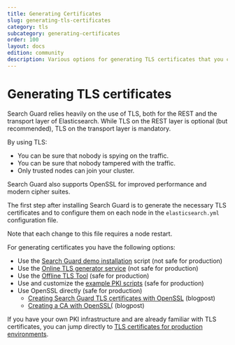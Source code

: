 ```yaml
---
title: Generating Certificates
slug: generating-tls-certificates
category: tls
subcategory: generating-certificates
order: 100
layout: docs
edition: community
description: Various options for generating TLS certificates that you can use with Search Guard.
---
```

<!---
Copryight 2017 floragunn GmbH
-->

# Generating TLS certificates

Search Guard relies heavily on the use of TLS, both for the REST and the transport layer of Elasticsearch. While TLS on the REST layer is optional (but recommended), TLS on the transport layer is mandatory.

By using TLS:

* You can be sure that nobody is spying on the traffic.
* You can be sure that nobody tampered with the traffic.
* Only trusted nodes can join your cluster.

Search Guard also supports OpenSSL for improved performance and modern cipher suites.

The first step after installing Search Guard is to generate the necessary TLS certificates and to configure them on each node in the `elasticsearch.yml` configuration file.

Note that each change to this file requires a node restart.

For generating certificates you have the following options:

* Use the [Search Guard demo installation](tls_generate_installation_script.md) script (not safe for production)
* Use the [Online TLS generator service](tls_generate_online.md) (not safe for production)
* Use the [Offline TLS Tool](tls_generate_tlstool.md) (safe for production)
* Use and customize the [example PKI scripts](tls_generate_example_scripts.md) (safe for production)
* Use OpenSSL directly (safe for production)
  * [Creating Search Guard TLS certificates with OpenSSL](https://search-guard.com/elasticsearch-tls-certificates-openssl/) (blogpost)
  * [Creating a CA with OpenSSL(](https://www.musingitoutloud.com/creating-a-ca-with-openssl/) (blogpost)

If you have your own PKI infrastructure and are already familiar with TLS certificates, you can jump directly to [TLS certificates for production environments](tls_certificates_production.md).



